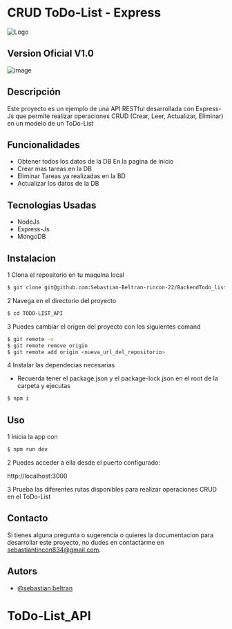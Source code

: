 
# CRUD ToDo-List - Express

![Logo](https://miro.medium.com/v2/resize:fit:1400/1*scZ5_B1mKwZxqP0KuCkf_w.png)


## Version Oficial V1.0
![image](https://github.com/Sebastian-Beltran-rincon-22/FrondTodoList/assets/132385582/83b25ca5-8da8-4ee4-a6b1-a685520411f2)

## Descripción

Este proyecto es un ejemplo de una API RESTful desarrollada con Express-Js que permite realizar operaciones CRUD (Crear, Leer, Actualizar, Eliminar) en un modelo de un ToDo-List

## Funcionalidades

- Obtener todos los datos de la DB En la pagina de inicio
- Crear mas tareas en la DB 
- Eliminar Tareas ya realizadas en la BD
- Actualizar los datos de la DB

## Tecnologias Usadas
- NodeJs
- Express-Js
- MongoDB

## Instalacion

1 Clona el repositorio en tu maquina local
```bash
$ git clone git@github.com:Sebastian-Beltran-rincon-22/BackendTodo_list.git
```

2 Navega en el directorio del proyecto 
```bash
$ cd TODO-LIST_API
```

3 Puedes cambiar el origen del proyecto con los siguientes comand

```bash
$ git remote -v
$ git remote remove origin
$ git remote add origin <nueva_url_del_repositorio>
```

4 Instalar las dependecias necesarias
- Recuerda tener el package.json y el package-lock.json en el root de la carpeta y ejecutas

```bash
$ npm i
```

## Uso

1 Inicia la app con 
```bash
$ npm run dev
```

2 Puedes acceder a ella desde el puerto configurado:

http://localhost:3000

3 Prueba las diferentes rutas disponibles para realizar operaciones CRUD en el ToDo-List

## Contacto

Si tienes alguna pregunta o sugerencia o quieres la documentacion para desarrollar este proyecto, no dudes en contactarme en [sebastiantincon834@gmail.com](sebastiantincon834@gmail.com).


## Autors

- [@sebastian beltran](https://github.com/Sebastian-Beltran-rincon-22)
# ToDo-List_API
